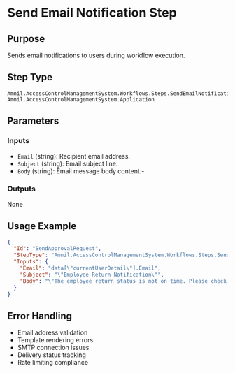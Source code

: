 # Send Email Notification Step

## Purpose
Sends email notifications to users during workflow execution.

## Step Type
```
Amnil.AccessControlManagementSystem.Workflows.Steps.SendEmailNotificationStep, Amnil.AccessControlManagementSystem.Application
```

## Parameters

### Inputs
- `Email` (string): Recipient email address.
- `Subject` (string): Email subject line.
- `Body` (string): Email message body content.-

### Outputs
None

## Usage Example

```json
{
  "Id": "SendApprovalRequest",
  "StepType": "Amnil.AccessControlManagementSystem.Workflows.Steps.SendEmailNotificationStep, Amnil.AccessControlManagementSystem.Application",
  "Inputs": {
    "Email": "data[\"currentUserDetail\"].Email",
    "Subject": "\"Employee Return Notification\"",
    "Body": "\"The employee return status is not on time. Please check the details.\""
  }
}
```

## Error Handling
- Email address validation
- Template rendering errors
- SMTP connection issues
- Delivery status tracking
- Rate limiting compliance
